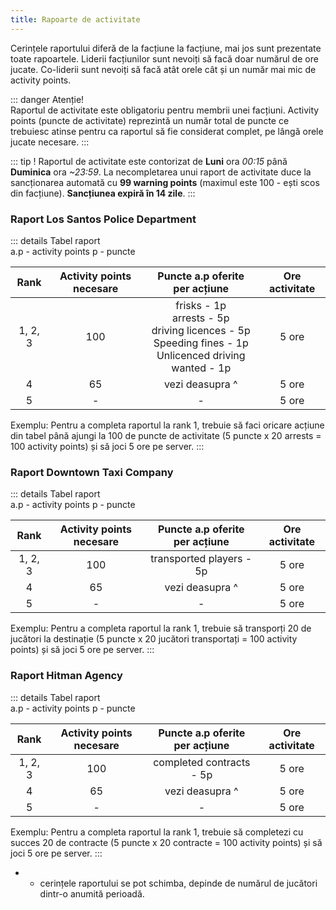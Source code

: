 ```yaml
---
title: Rapoarte de activitate
---
```


Cerințele raportului diferă de la facțiune la facțiune, mai jos sunt prezentate toate rapoartele.
Liderii facțiunilor sunt nevoiți să facă doar numărul de ore jucate. Co-liderii sunt nevoiți să facă atât orele cât și un număr mai mic de activity points.

::: danger Atenție!  
Raportul de activitate este obligatoriu pentru membrii unei facțiuni.
Activity points (puncte de activitate) reprezintă un număr total de puncte ce trebuiesc atinse pentru ca raportul să fie considerat complet, pe lângă orele jucate necesare.
:::

::: tip !
Raportul de activitate este contorizat de **Luni** ora _00:15_ până **Duminica** ora _~23:59_.
La necompletarea unui raport de activitate duce la sancționarea automată cu **99 warning points** (maximul este 100 - ești scos din facțiune). **Sancțiunea expiră în 14 zile**.
:::

### Raport <Color hex="##64A1D5">Los Santos Police Department</Color>

::: details Tabel raport  
a.p - activity points
p - puncte

| Rank | Activity points necesare | Puncte a.p oferite per acțiune | Ore activitate |
| :-----------: | :-----------: | :-----------: | :-----------: |
| 1, 2, 3 | 100 | frisks - 1p<br>arrests - 5p<br>driving licences - 5p<br>Speeding fines - 1p<br>Unlicenced driving wanted - 1p  | 5 ore |
| 4 | 65 | vezi deasupra ^  | 5 ore |
| 5 | - | -  | 5 ore |

Exemplu: Pentru a completa raportul la rank 1, trebuie să faci oricare acțiune din tabel până ajungi la 100 de puncte de activitate (5 puncte x 20 arrests = 100 activity points) și să joci 5 ore pe server.
:::

### Raport <Color hex="#8C8C5C">Downtown Taxi Company</Color>

::: details Tabel raport  
a.p - activity points
p - puncte

| Rank | Activity points necesare | Puncte a.p oferite per acțiune | Ore activitate |
| :-----------: | :-----------: | :-----------: | :-----------: |
| 1, 2, 3 | 100 | transported players - 5p | 5 ore |
| 4 | 65 | vezi deasupra ^  | 5 ore |
| 5 | - | -  | 5 ore |

Exemplu: Pentru a completa raportul la rank 1, trebuie să transporți 20 de jucători la destinație (5 puncte x 20 jucători transportați = 100 activity points) și să joci 5 ore pe server.
:::

### Raport <Color hex="#E34343">Hitman Agency</Color>

::: details Tabel raport  
a.p - activity points
p - puncte

| Rank | Activity points necesare | Puncte a.p oferite per acțiune | Ore activitate |
| :-----------: | :-----------: | :-----------: | :-----------: |
| 1, 2, 3 | 100 | completed contracts - 5p | 5 ore |
| 4 | 65 | vezi deasupra ^  | 5 ore |
| 5 | - | -  | 5 ore |

Exemplu: Pentru a completa raportul la rank 1, trebuie să completezi cu succes 20 de contracte (5 puncte x 20 contracte = 100 activity points) și să joci 5 ore pe server.
:::

<!--

### Raport <Color hex="#5EABD2">Varrios Los Aztecas</Color>; <Color hex="#6DBC6E">Grove Street Families</Color>; <Color hex="#A379B5">Ballas</Color>; <Color hex="#C9A66A">Los Santos Vagos</Color>

| :-----------: | :-----------: | :-----------: | :-----------: |
| 1, 2, 3 | 100 | | 5 ore |
| 4 | 65 |   | 5 ore |
| 5 | - | -  | 5 ore |

-->

* - cerințele raportului se pot schimba, depinde de numărul de jucători dintr-o anumită perioadă.